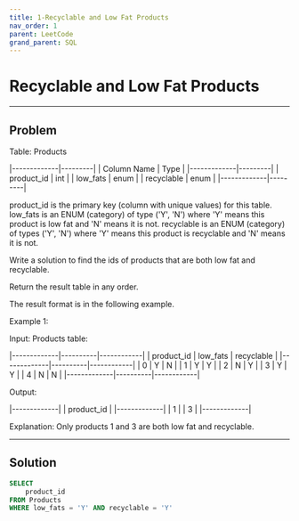 ```yaml
---
title: 1-Recyclable and Low Fat Products
nav_order: 1
parent: LeetCode
grand_parent: SQL
---
```


# Recyclable and Low Fat Products

***

## Problem

Table: Products

|-------------|---------|
| Column Name | Type    |
|-------------|---------|
| product_id  | int     |
| low_fats    | enum    |
| recyclable  | enum    |
|-------------|---------|

product_id is the primary key (column with unique values) for this table.
low_fats is an ENUM (category) of type ('Y', 'N') where 'Y' means this product is low fat and 'N' means it is not.
recyclable is an ENUM (category) of types ('Y', 'N') where 'Y' means this product is recyclable and 'N' means it is not.

Write a solution to find the ids of products that are both low fat and recyclable.

Return the result table in any order.

The result format is in the following example.


Example 1:

Input: 
Products table:

|-------------|----------|------------|
| product_id  | low_fats | recyclable |
|-------------|----------|------------|
| 0           | Y        | N          |
| 1           | Y        | Y          |
| 2           | N        | Y          |
| 3           | Y        | Y          |
| 4           | N        | N          |
|-------------|----------|------------|

Output: 

|-------------|
| product_id  |
|-------------|
| 1           |
| 3           |
|-------------|

Explanation: Only products 1 and 3 are both low fat and recyclable.

***

## Solution

```sql
SELECT
    product_id
FROM Products
WHERE low_fats = 'Y' AND recyclable = 'Y'
```
